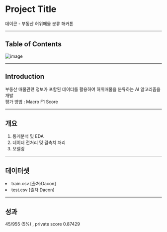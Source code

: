 # Project Title

데이콘 - 부동산 허위매물 분류 해커톤 

---

## Table of Contents
![image](https://github.com/user-attachments/assets/10c862f6-32c1-488c-b707-185c46e900f2)

---

## Introduction

부동산 매물관련 정보가 포함된 데이터를 활용하여 허위매물을 분류하는 AI 알고리즘을 개발
<br>평가 방법 : Macro F1 Score

---
## 개요
1. 통게분석 및 EDA
2. 데이터 전처리 및 결측치 처리
3. 모델링
---
## 데이터셋
<li>train.csv [출처:Dacon]
<li>test.csv [출처:Dacon]

---
## 성과 
45/955 (5%) , private score 0.87429 




